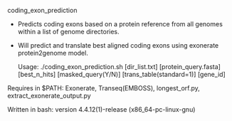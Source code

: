 coding_exon_prediction 

- Predicts coding exons based on a protein reference from all genomes within a list of genome directories.
- Will predict and translate best aligned coding exons using exonerate protein2genome model. 


	Usage: ./coding_exon_prediction.sh  [dir_list.txt]  [protein_query.fasta]  [best_n_hits]  [masked_query(Y/N)]  [trans_table(standard=1)]  [gene_id]


Requires in $PATH: Exonerate, Transeq(EMBOSS), longest_orf.py, extract_exonerate_output.py 

Written in bash: version 4.4.12(1)-release (x86_64-pc-linux-gnu)
